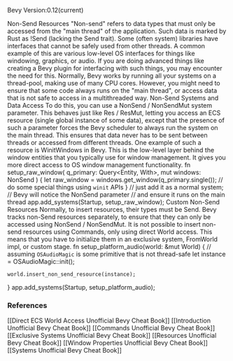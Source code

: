 Bevy Version:0.12(current)


Non-Send Resources
"Non-send" refers to data types that must only be accessed from the "main
thread" of the application. Such data is marked by Rust as !Send (lacking
the Send trait).
Some (often system) libraries have interfaces that cannot be safely used from
other threads. A common example of this are various low-level OS interfaces
for things like windowing, graphics, or audio. If you are doing advanced
things like creating a Bevy plugin for interfacing with such things, you
may encounter the need for this.
Normally, Bevy works by running all your systems on a
thread-pool, making use of many CPU cores. However, you might need to ensure
that some code always runs on the "main thread", or access data that is not
safe to access in a multithreaded way.
Non-Send Systems and Data Access
To do this, you can use a NonSend<T> /
NonSendMut<T> system parameter. This behaves just like
Res<T> / ResMut<T>, letting you access an
ECS resource (single global instance of some data), except that
the presence of such a parameter forces the Bevy scheduler to always run the
system on the main thread. This ensures that data never has
to be sent between threads or accessed from different threads.
One example of such a resource is WinitWindows in Bevy.
This is the low-level layer behind the window entities that you
typically use for window management. It gives you more direct access to OS
window management functionality.
fn setup_raw_window(
    q_primary: Query<Entity, With<PrimaryWindow>>,
    mut windows: NonSend<WinitWindows>
) {
    let raw_window = windows.get_window(q_primary.single());
    // do some special things using `winit` APIs
}
// just add it as a normal system;
// Bevy will notice the NonSend parameter
// and ensure it runs on the main thread
app.add_systems(Startup, setup_raw_window);
Custom Non-Send Resources
Normally, to insert resources, their types must be
Send.
Bevy tracks non-Send resources separately, to ensure that they
can only be accessed using NonSend<T> /
NonSendMut<T>.
It is not possible to insert non-send resources using
Commands, only using direct World access.
This means that you have to initialize them in an exclusive
system, FromWorld impl,
or custom stage.
fn setup_platform_audio(world: &mut World) {
    // assuming `OSAudioMagic` is some primitive that is not thread-safe
    let instance = OSAudioMagic::init();

    world.insert_non_send_resource(instance);
}
app.add_systems(Startup, setup_platform_audio);

### References
[[Direct ECS World Access  Unofficial Bevy Cheat Book]] [[Introduction  Unofficial Bevy Cheat Book]] [[Commands  Unofficial Bevy Cheat Book]] [[Exclusive Systems  Unofficial Bevy Cheat Book]] [[Resources  Unofficial Bevy Cheat Book]] [[Window Properties  Unofficial Bevy Cheat Book]] [[Systems  Unofficial Bevy Cheat Book]] 